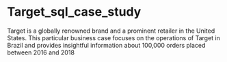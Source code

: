 # Target_sql_case_study
Target is a globally renowned brand and a prominent retailer in the United States.
This particular business case focuses on the operations of Target in Brazil and provides insightful information about 100,000 orders placed between 2016 and 2018
